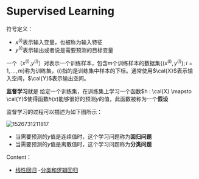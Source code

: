 
# Supervised Learning
符号定义：

* $x^{(i)}$表示输入变量，也被称为输入特征
* $y^{(i)}$表示输出或者说是需要预测的目标变量

一个（$x^{(i)}$,$y^{(i)}$）对表示一个训练样本，包含$m$个训练样本的数据集$\lbrace(x^{(i)},y^{(i)});i=1,\dots,m\rbrace$称为训练集，$(i)$指的是训练集中样本的下标。通常使用$\cal{X}$表示输入空间，$\cal{Y}$表示输出空间。

**监督学习**就是 给定一个训练集，在训练集上学习一个函数$h : \cal{X} \mapsto \cal{Y}$使得函数$h(x)$能够很好的预测$y$的值，此函数被称为一个**假设**

监督学习的过程可以描述为如下图所示：

![1526731211817](https://github.com/songcmic/NoteBook/blob/master/Machine%20Learning/Supervised%20Learning/photos/supervised%20structure.png)

* 当需要预测的$y$值是连续值时，这个学习问题称为**回归问题**
* 当需要预测的$y$值是离散值时，这个学习问题称为**分类问题**

Content：

- [线性回归](https://github.com/songcmic/NoteBook/blob/master/Machine%20Learning/Supervised%20Learning/Linear%20Regression.md)
-[分类和逻辑回归](https://github.com/songcmic/NoteBook/blob/master/Machine%20Learning/Supervised%20Learning/Classification%20and%20Logistic%20Regression.md)





